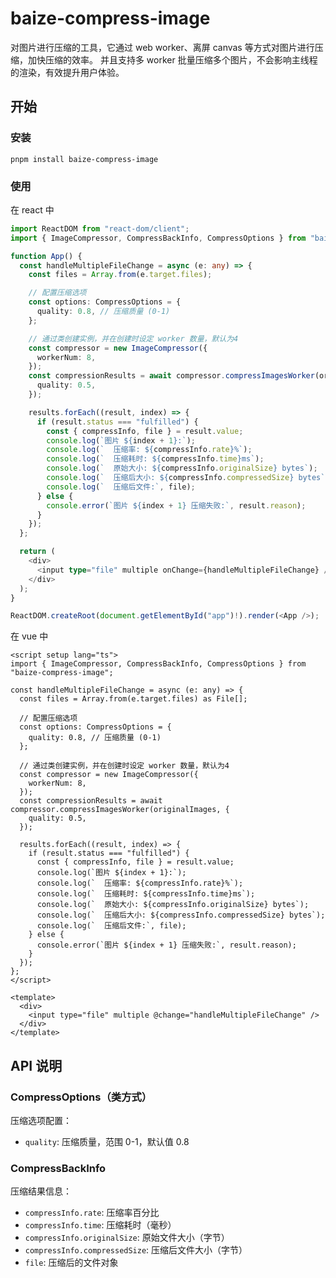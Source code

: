 # baize-compress-image

对图片进行压缩的工具，它通过 web worker、离屏 canvas 等方式对图片进行压缩，加快压缩的效率。
并且支持多 worker 批量压缩多个图片，不会影响主线程的渲染，有效提升用户体验。

## 开始

### 安装

```
pnpm install baize-compress-image
```

### 使用

在 react 中

```typescript
import ReactDOM from "react-dom/client";
import { ImageCompressor, CompressBackInfo, CompressOptions } from "baize-compress-image";

function App() {
  const handleMultipleFileChange = async (e: any) => {
    const files = Array.from(e.target.files);

    // 配置压缩选项
    const options: CompressOptions = {
      quality: 0.8, // 压缩质量 (0-1)
    };

    // 通过类创建实例，并在创建时设定 worker 数量，默认为4
    const compressor = new ImageCompressor({
      workerNum: 8,
    });
    const compressionResults = await compressor.compressImagesWorker(originalImages, {
      quality: 0.5,
    });

    results.forEach((result, index) => {
      if (result.status === "fulfilled") {
        const { compressInfo, file } = result.value;
        console.log(`图片 ${index + 1}:`);
        console.log(`  压缩率: ${compressInfo.rate}%`);
        console.log(`  压缩耗时: ${compressInfo.time}ms`);
        console.log(`  原始大小: ${compressInfo.originalSize} bytes`);
        console.log(`  压缩后大小: ${compressInfo.compressedSize} bytes`);
        console.log(`  压缩后文件:`, file);
      } else {
        console.error(`图片 ${index + 1} 压缩失败:`, result.reason);
      }
    });
  };

  return (
    <div>
      <input type="file" multiple onChange={handleMultipleFileChange} />
    </div>
  );
}

ReactDOM.createRoot(document.getElementById("app")!).render(<App />);
```

在 vue 中

```vue
<script setup lang="ts">
import { ImageCompressor, CompressBackInfo, CompressOptions } from "baize-compress-image";

const handleMultipleFileChange = async (e: any) => {
  const files = Array.from(e.target.files) as File[];

  // 配置压缩选项
  const options: CompressOptions = {
    quality: 0.8, // 压缩质量 (0-1)
  };

  // 通过类创建实例，并在创建时设定 worker 数量，默认为4
  const compressor = new ImageCompressor({
    workerNum: 8,
  });
  const compressionResults = await compressor.compressImagesWorker(originalImages, {
    quality: 0.5,
  });

  results.forEach((result, index) => {
    if (result.status === "fulfilled") {
      const { compressInfo, file } = result.value;
      console.log(`图片 ${index + 1}:`);
      console.log(`  压缩率: ${compressInfo.rate}%`);
      console.log(`  压缩耗时: ${compressInfo.time}ms`);
      console.log(`  原始大小: ${compressInfo.originalSize} bytes`);
      console.log(`  压缩后大小: ${compressInfo.compressedSize} bytes`);
      console.log(`  压缩后文件:`, file);
    } else {
      console.error(`图片 ${index + 1} 压缩失败:`, result.reason);
    }
  });
};
</script>

<template>
  <div>
    <input type="file" multiple @change="handleMultipleFileChange" />
  </div>
</template>
```

## API 说明

### CompressOptions（类方式）

压缩选项配置：

- `quality`: 压缩质量，范围 0-1，默认值 0.8

### CompressBackInfo

压缩结果信息：

- `compressInfo.rate`: 压缩率百分比
- `compressInfo.time`: 压缩耗时（毫秒）
- `compressInfo.originalSize`: 原始文件大小（字节）
- `compressInfo.compressedSize`: 压缩后文件大小（字节）
- `file`: 压缩后的文件对象
